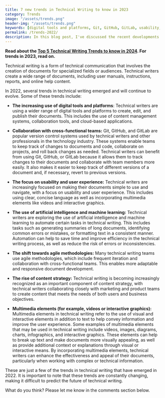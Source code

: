 ```yaml
---
title: 7 new trends in Technical Writing to know in 2023
category: Trends
image: "/assets/trends.png"
header-img: "/assets/trends.png"
keywords: [digital tools and platforms, Git, GitHub, GitLab, usability, user experience, artificial intelligence, machine learning, agile methodologies, content strategy]
permalink: /trends-2022/
description: In this blog post, I've discussed the recent developments in Technical Writing and provided a list of seven trends to keep an eye on.
---
```


**Read about the [Top 5 Technical Writing Trends to know in 2024](https://beingtechnicalwriter.com/trends-2024/). For trends in 2023, read on.**

Technical writing is a form of technical communication that involves the creation of documents for specialized fields or audiences. Technical writers create a wide range of documents, including user manuals, instructions, reports, and online help content.

In 2022, several trends in technical writing emerged and will continue to evolve. Some of these trends include:

*  **The increasing use of digital tools and platforms**: Technical writers are using a wider range of digital tools and platforms to create, edit, and publish their documents. This includes the use of content management systems, collaboration tools, and cloud-based applications.

* **Collaboration with cross-functional teams:** Git, GitHub, and GitLab are popular version control systems used by technical writers and other professionals in the technology industry. These systems enable teams to keep track of changes to documents and code, collaborate on projects, and roll back changes as needed. Technical writers can benefit from using Git, GitHub, or GitLab because it allows them to track changes to their documents and collaborate with team members more easily. It also makes it easier to keep track of different versions of a document and, if necessary, revert to previous versions.

* **The focus on usability and user experience:** Technical writers are increasingly focused on making their documents simple to use and navigate, with a focus on usability and user experience. This includes using clear, concise language as well as incorporating multimedia elements like videos and interactive graphics.

* **The use of artificial intelligence and machine learning:** Technical writers are exploring the use of artificial intelligence and machine learning to automate certain tasks in technical writing. This includes tasks such as generating summaries of long documents, identifying common errors or mistakes, or formatting text in a consistent manner. Automation can help to save time and improve efficiency in the technical writing process, as well as reduce the risk of errors or inconsistencies.

* **The shift towards agile methodologies:** Many technical writing teams use agile methodologies, which include frequent iteration and collaboration with cross-functional teams. This enables more adaptable and responsive document development.

* **The rise of content strategy:** Technical writing is becoming increasingly recognized as an important component of content strategy, with technical writers collaborating closely with marketing and product teams to create content that meets the needs of both users and business objectives.

*  **Multimedia elements (for example, videos or interactive graphics):** Multimedia elements in technical writing refer to the use of visual and interactive elements in addition to text to help convey information and improve the user experience. Some examples of multimedia elements that may be used in technical writing include videos, images, diagrams, charts, infographics, and interactive graphics. These elements can help to break up text and make documents more visually appealing, as well as provide additional context or explanations through visual or interactive means. By incorporating multimedia elements, technical writers can enhance the effectiveness and appeal of their documents, particularly when working with complex or technical information.

These are just a few of the trends in technical writing that have emerged in 2022. It is important to note that these trends are constantly changing, making it difficult to predict the future of technical writing. 

What do you think? Please let me know in the comments section below.